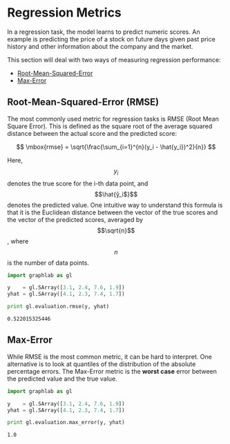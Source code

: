 <script src="../turi/js/recview.js"></script>
# Regression Metrics 

In a regression task, the model learns to predict numeric scores. An example is
predicting the price of a stock on future days given past price history and
other information about the company and the market. 


This section will deal with two ways of measuring regression performance:

- [Root-Mean-Squared-Error](regression.md#rmse)
- [Max-Error](regression.md#max_error)


## Root-Mean-Squared-Error (RMSE) <a name="rmse"></a>

The most commonly used metric for regression tasks is RMSE (Root Mean Square
Error). This is defined as the square root of the average squared distance
between the actual score and the predicted score:

$$
\mbox{rmse} = \sqrt{\frac{\sum_{i=1}^{n}(y_i - \hat{y_i})^2}{n}}
$$

Here, $$y_i$$ denotes the true score for the i-th data point, and
$$\hat{ŷ_i$}$$ denotes the predicted value. One intuitive way to understand
this formula is that it is the Euclidean distance between the vector of the
true scores and the vector of the predicted scores, averaged by $$\sqrt{n}$$,
where $$n$$ is the number of data points.


```python
import graphlab as gl

y    = gl.SArray([3.1, 2.4, 7.6, 1.9])
yhat = gl.SArray([4.1, 2.3, 7.4, 1.7])

print gl.evaluation.rmse(y, yhat)
```
```
0.522015325446
```

## Max-Error <a name="max_error"></a>


While RMSE is the most common metric, it can be hard to interpret. One
alternative is to look at quantiles of the distribution of the absolute
percentage errors. The Max-Error metric is the **worst case** error between the 
predicted value and the true value. 

```python
import graphlab as gl

y    = gl.SArray([3.1, 2.4, 7.6, 1.9])
yhat = gl.SArray([4.1, 2.3, 7.4, 1.7])

print gl.evaluation.max_error(y, yhat)
```
```
1.0
```
